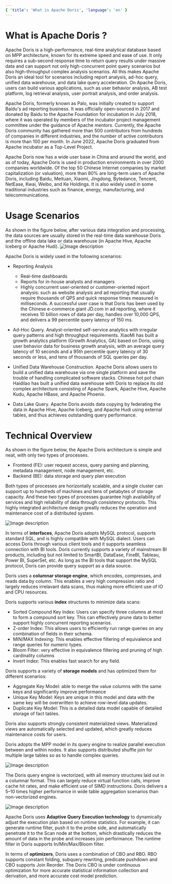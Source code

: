 ```yaml
---
{ 'title': 'What is Apache Doris', 'language': 'en' }
---
```


<!--
Licensed to the Apache Software Foundation (ASF) under one
or more contributor license agreements.  See the NOTICE file
distributed with this work for additional information
regarding copyright ownership.  The ASF licenses this file
to you under the Apache License, Version 2.0 (the
"License"); you may not use this file except in compliance
with the License.  You may obtain a copy of the License at

  http://www.apache.org/licenses/LICENSE-2.0

Unless required by applicable law or agreed to in writing,
software distributed under the License is distributed on an
"AS IS" BASIS, WITHOUT WARRANTIES OR CONDITIONS OF ANY
KIND, either express or implied.  See the License for the
specific language governing permissions and limitations
under the License.
-->

# What is Apache Doris ?

Apache Doris is a high-performance, real-time analytical database based on MPP architecture, known for its extreme speed and ease of use. It only requires a sub-second response time to return query results under massive data and can support not only high-concurrent point query scenarios but also high-throughput complex analysis scenarios. All this makes Apache Doris an ideal tool for scenarios including report analysis, ad-hoc query, unified data warehouse, and data lake query acceleration. On Apache Doris, users can build various applications, such as user behavior analysis, AB test platform, log retrieval analysis, user portrait analysis, and order analysis.

Apache Doris, formerly known as Palo, was initially created to support Baidu's ad reporting business. It was officially open-sourced in 2017 and donated by Baidu to the Apache Foundation for incubation in July 2018, where it was operated by members of the incubator project management committee under the guidance of Apache mentors. Currently, the Apache Doris community has gathered more than 500 contributors from hundreds of companies in different industries, and the number of active contributors is more than 100 per month. In June 2022, Apache Doris graduated from Apache incubator as a Top-Level Project.

Apache Doris now has a wide user base in China and around the world, and as of today, Apache Doris is used in production environments in over 2000 companies worldwide. Of the top 50 Chinese Internet companies by market capitalization (or valuation), more than 80% are long-term users of Apache Doris, including Baidu, Meituan, Xiaomi, Jingdong, Bytedance, Tencent, NetEase, Kwai, Weibo, and Ke Holdings. It is also widely used in some traditional industries such as finance, energy, manufacturing, and telecommunications.

# Usage Scenarios

As shown in the figure below, after various data integration and processing, the data sources are usually stored in the real-time data warehouse Doris and the offline data lake or data warehouse (in Apache Hive, Apache Iceberg or Apache Hudi).
![Image description](https://dev-to-uploads.s3.amazonaws.com/uploads/articles/sekvbs5ih5rb16wz6n9k.png)

Apache Doris is widely used in the following scenarios:

-   Reporting Analysis

    -   Real-time dashboards
    -   Reports for in-house analysts and managers
    -   Highly concurrent user-oriented or customer-oriented report analysis: such as website analysis and ad reporting that usually require thousands of QPS and quick response times measured in milliseconds. A successful user case is that Doris has been used by the Chinese e-commerce giant JD.com in ad reporting, where it receives 10 billion rows of data per day, handles over 10,000 QPS, and delivers a 99 percentile query latency of 150 ms.

-   Ad-Hoc Query. Analyst-oriented self-service analytics with irregular query patterns and high throughput requirements. XiaoMi has built a growth analytics platform (Growth Analytics, GA) based on Doris, using user behavior data for business growth analysis, with an average query latency of 10 seconds and a 95th percentile query latency of 30 seconds or less, and tens of thousands of SQL queries per day.

-   Unified Data Warehouse Construction. Apache Doris allows users to build a unified data warehouse via one single platform and save the trouble of handling complicated software stacks. Chinese hot pot chain Haidilao has built a unified data warehouse with Doris to replace its old complex architecture consisting of Apache Spark, Apache Hive, Apache Kudu, Apache HBase, and Apache Phoenix.

-   Data Lake Query. Apache Doris avoids data copying by federating the data in Apache Hive, Apache Iceberg, and Apache Hudi using external tables, and thus achieves outstanding query performance.

# Technical Overview

As shown in the figure below, the Apache Doris architecture is simple and neat, with only two types of processes.

-  Frontend (FE): user request access, query parsing and planning, metadata management, node management, etc.
-  Backend (BE): data storage and query plan execution

Both types of processes are horizontally scalable, and a single cluster can support up to hundreds of machines and tens of petabytes of storage capacity. And these two types of processes guarantee high availability of services and high reliability of data through consistency protocols. This highly integrated architecture design greatly reduces the operation and maintenance cost of a distributed system.

![Image description](https://dev-to-uploads.s3.amazonaws.com/uploads/articles/mnz20ae3s23vv3e9ltmi.png)

In terms of **interfaces**, Apache Doris adopts MySQL protocol, supports standard SQL, and is highly compatible with MySQL dialect. Users can access Doris through various client tools and it supports seamless connection with BI tools. Doris currently supports a variety of mainstream BI products, including but not limited to SmartBI, DataEase, FineBI, Tableau, Power BI, SuperSet, etc. As long as the BI tools that support the MySQL protocol, Doris can provide query support as a data source.

Doris uses a **columnar storage engine**, which encodes, compresses, and reads data by column. This enables a very high compression ratio and largely reduces irrelavant data scans, thus making more efficient use of IO and CPU resources.

Doris supports various **index** structures to minimize data scans:

-   Sorted Compound Key Index: Users can specify three columns at most to form a compound sort key. This can effectively prune data to better support highly concurrent reporting scenarios.
-   Z-order Index: This allows users to efficiently run range queries on any combination of fields in their schema.
-   MIN/MAX Indexing: This enables effective filtering of equivalence and range queries for numeric types.
-   Bloom Filter: very effective in equivalence filtering and pruning of high cardinality columns
-   Invert Index: This enables fast search for any field.

Doris supports a variety of **storage models** and has optimized them for different scenarios:

-   Aggregate Key Model: able to merge the value columns with the same keys and significantly improve performance
-   Unique Key Model: Keys are unique in this model and data with the same key will be overwritten to achieve row-level data updates.
-   Duplicate Key Model: This is a detailed data model capable of detailed storage of fact tables.

Doris also supports strongly consistent materialized views. Materialized views are automatically selected and updated, which greatly reduces maintenance costs for users.

Doris adopts the MPP model in its query engine to realize parallel execution between and within nodes. It also supports distributed shuffle join for multiple large tables so as to handle complex queries.

![Image description](https://dev-to-uploads.s3.amazonaws.com/uploads/articles/vjlmumwyx728uymsgcw0.png)

The Doris query engine is vectorized, with all memory structures laid out in a columnar format. This can largely reduce virtual function calls, improve cache hit rates, and make efficient use of SIMD instructions. Doris delivers a 5–10 times higher performance in wide table aggregation scenarios than non-vectorized engines.

![Image description](https://dev-to-uploads.s3.amazonaws.com/uploads/articles/ck2m3kbnodn28t28vphp.png)

Apache Doris uses **Adaptive Query Execution technology** to dynamically adjust the execution plan based on runtime statistics. For example, it can generate runtime filter, push it to the probe side, and automatically penetrate it to the Scan node at the bottom, which drastically reduces the amount of data in the probe and increases join performance. The runtime filter in Doris supports In/Min/Max/Bloom filter.

In terms of **optimizers**, Doris uses a combination of CBO and RBO. RBO supports constant folding, subquery rewriting, predicate pushdown and CBO supports Join Reorder. The Doris CBO is under continuous optimization for more accurate statistical information collection and derivation, and more accurate cost model prediction.

